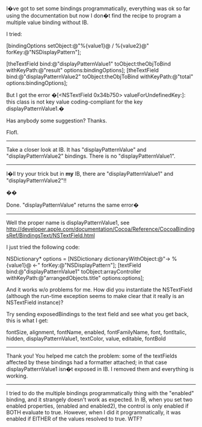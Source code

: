  I�ve got to set some bindings programmatically, everything was ok so far using the documentation but now I don�t find the recipe to program a multiple value binding without IB.

I tried:
    
[bindingOptions setObject:@"%{value1}@ / %{value2}@" forKey:@"NSDisplayPattern"];

[theTextField bind:@"displayPatternValue1" toObject:theObjToBind
    withKeyPath:@"result" options:bindingOptions];
[theTextField bind:@"displayPatternValue2" toObject:theObjToBind
    withKeyPath:@"total" options:bindingOptions];


But I got the error �[<NSTextField 0x34b750> valueForUndefinedKey:]: this class is not key value coding-compliant for the key displayPatternValue1.�

Has anybody some suggestion? Thanks.

Flofl.

----

Take a closer look at IB. It has "displayPatternValue" and "displayPatternValue2" bindings. There is no "displayPatternValue1".

----

I�ll try your trick but in **my** IB, there are  "displayPatternValue1" and "displayPatternValue2"!!

��

Done. "displayPatternValue" returns the same error�

----

Well the proper name is     displayPatternValue1, see http://developer.apple.com/documentation/Cocoa/Reference/CocoaBindingsRef/BindingsText/NSTextField.html

I just tried the following code:
    
NSDictionary* options = [NSDictionary dictionaryWithObject:@"-> %{value1}@ <-" forKey:@"NSDisplayPattern"];
[textField bind:@"displayPatternValue1" toObject:arrayController withKeyPath:@"arrangedObjects.title" options:options];


And it works w/o problems for me. How did you instantiate the NSTextField (although the run-time exception seems to make clear that it really is an NSTextField instance)?

Try sending     exposedBindings to the text field and see what you get back, this is what I get:
    
fontSize, 
alignment, 
fontName, 
enabled, 
fontFamilyName, 
font, 
fontItalic, 
hidden, 
displayPatternValue1, 
textColor, 
value, 
editable, 
fontBold


----
Thank you!
You helped me catch the problem: some of the textFields affected by these bindings had a formatter attached; in that case displayPatternValue1 isn�t exposed in IB. I removed them and everything is working.

----

I tried to do the multiple bindings programmatically thing with the "enabled" binding, and it strangely doesn't work as expected.  In IB, when you set two enabled properties, (enabled and enabled2), the control is only enabled if BOTH evaluate to true.  However, when I did it programmatically, it was enabled if EITHER of the values resolved to true.  WTF?
